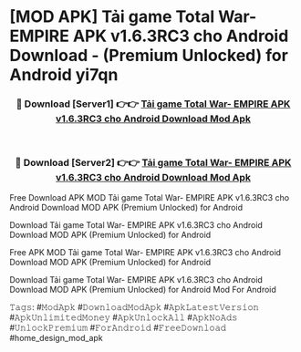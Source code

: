 # [MOD APK] Tải game Total War- EMPIRE APK v1.6.3RC3 cho Android Download - (Premium Unlocked) for Android yi7qn



<div align="center">
<h3>🔴 Download [Server1] 👉👉 <a href="https://momento.my/?title=Tải_game_Total_War-_EMPIRE_APK_v1.6.3RC3_cho_Android_Download">Tải game Total War- EMPIRE APK v1.6.3RC3 cho Android Download Mod Apk</a></h3><br>

<h3>🔴 Download [Server2] 👉👉 <a href="https://momento.my/?title=Tải_game_Total_War-_EMPIRE_APK_v1.6.3RC3_cho_Android_Download">Tải game Total War- EMPIRE APK v1.6.3RC3 cho Android Download Mod Apk</a></h3>
</div>



Free Download APK MOD Tải game Total War- EMPIRE APK v1.6.3RC3 cho Android Download MOD APK (Premium Unlocked) for Android

Download Tải game Total War- EMPIRE APK v1.6.3RC3 cho Android Download MOD APK (Premium Unlocked) for Android

Free APK MOD Tải game Total War- EMPIRE APK v1.6.3RC3 cho Android Download MOD APK (Premium Unlocked) for Android

Download Tải game Total War- EMPIRE APK v1.6.3RC3 cho Android Download MOD APK (Premium Unlocked) for Android Mod For Android

𝚃𝚊𝚐𝚜: #𝙼𝚘𝚍𝙰𝚙𝚔 #𝙳𝚘𝚠𝚗𝚕𝚘𝚊𝚍𝙼𝚘𝚍𝙰𝚙𝚔 #𝙰𝚙𝚔𝙻𝚊𝚝𝚎𝚜𝚝𝚅𝚎𝚛𝚜𝚒𝚘𝚗 #𝙰𝚙𝚔𝚄𝚗𝚕𝚒𝚖𝚒𝚝𝚎𝚍𝙼𝚘𝚗𝚎𝚢 #𝙰𝚙𝚔𝚄𝚗𝚕𝚘𝚌𝚔𝙰𝚕𝚕 #𝙰𝚙𝚔𝙽𝚘𝙰𝚍𝚜 #𝚄𝚗𝚕𝚘𝚌𝚔𝙿𝚛𝚎𝚖𝚒𝚞𝚖 #𝙵𝚘𝚛𝙰𝚗𝚍𝚛𝚘𝚒𝚍 #𝙵𝚛𝚎𝚎𝙳𝚘𝚠𝚗𝚕𝚘𝚊𝚍 #home_design_mod_apk
